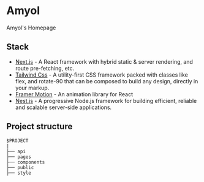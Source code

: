 # Amyol
Amyol's Homepage

## Stack
- [Next.js](https://nextjs.org/) - A React framework with hybrid static & server rendering, and route pre-fetching, etc.
- [Tailwind Css](https://tailwindcss.com/) - A utility-first CSS framework packed with classes like flex, and rotate-90 that can be composed to build any design, directly in your markup.
- [Framer Motion](https://www.framer.com/motion/) - An animation library for React
- [Nest.js](https://nestjs.com/) - A progressive Node.js framework for building efficient, reliable and scalable server-side applications.

## Project structure

```
$PROJECT
|
├── api
├── pages
├── components
├── public
├── style
```


